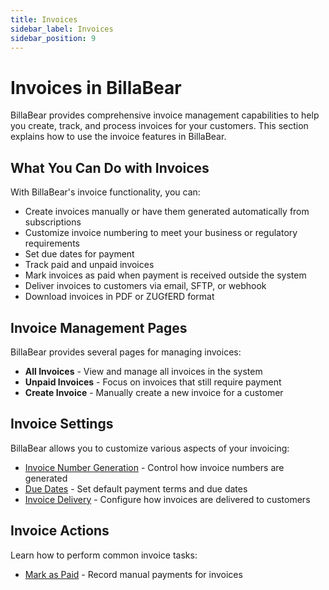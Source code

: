 ```yaml
---
title: Invoices
sidebar_label: Invoices
sidebar_position: 9
---
```


# Invoices in BillaBear

BillaBear provides comprehensive invoice management capabilities to help you create, track, and process invoices for your customers. This section explains how to use the invoice features in BillaBear.

## What You Can Do with Invoices

With BillaBear's invoice functionality, you can:

* Create invoices manually or have them generated automatically from subscriptions
* Customize invoice numbering to meet your business or regulatory requirements
* Set due dates for payment
* Track paid and unpaid invoices
* Mark invoices as paid when payment is received outside the system
* Deliver invoices to customers via email, SFTP, or webhook
* Download invoices in PDF or ZUGfERD format

## Invoice Management Pages

BillaBear provides several pages for managing invoices:

* **All Invoices** - View and manage all invoices in the system
* **Unpaid Invoices** - Focus on invoices that still require payment
* **Create Invoice** - Manually create a new invoice for a customer

## Invoice Settings

BillaBear allows you to customize various aspects of your invoicing:

* [Invoice Number Generation](./invoice_number_generation) - Control how invoice numbers are generated
* [Due Dates](./due_date) - Set default payment terms and due dates
* [Invoice Delivery](./invoice_delivery) - Configure how invoices are delivered to customers

## Invoice Actions

Learn how to perform common invoice tasks:

* [Mark as Paid](./mark_as_paid) - Record manual payments for invoices